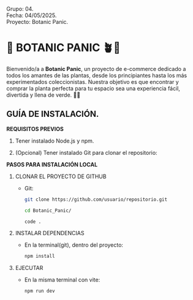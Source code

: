 Grupo: 04.  
Fecha: 04/05/2025.  
Proyecto: Botanic Panic.

# 🌿 BOTANIC PANIC 🪴🚬

Bienvenido/a a **Botanic Panic**, un proyecto de e-commerce dedicado a todos los amantes de las plantas, desde los principiantes hasta los más experimentados coleccionistas. Nuestra objetivo es que encontrar y comprar la planta perfecta para tu espacio sea una experiencia fácil, divertida y llena de verde. 🌿🚬

## GUÍA DE INSTALACIÓN.


**REQUISITOS PREVIOS**

1. Tener instalado Node.js y npm.

2. (Opcional) Tener instalado Git para clonar el repositorio:


**PASOS PARA INSTALACIÓN LOCAL**


1. CLONAR EL PROYECTO DE GITHUB
   - Git:
     ```bash
     git clone https://github.com/usuario/repositorio.git
     ```
     ```bash
     cd Botanic_Panic/
     ```
     ```bash
     code .
     ```

2. INSTALAR DEPENDENCIAS
   - En la terminal(git), dentro del proyecto:
     ```bash
     npm install
     ```

3. EJECUTAR 
   - En la misma terminal con vite:
     ```bash
     npm run dev
     ```

